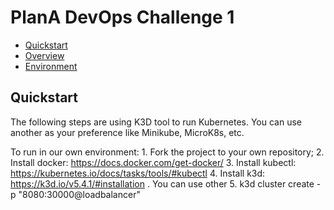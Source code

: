 # PlanA DevOps Challenge 1


* [Quickstart](#quickstart)
* [Overview](#overview)
* [Environment](#environment)

## Quickstart 

The following steps are using K3D tool to run Kubernetes. You can use another as your preference like Minikube, MicroK8s, etc.

To run in our own environment:
    1. Fork the project to your own repository;
    2. Install docker: https://docs.docker.com/get-docker/
    3. Install kubectl: https://kubernetes.io/docs/tasks/tools/#kubectl
    4. Install k3d: https://k3d.io/v5.4.1/#installation . You can use other 
    5. k3d cluster create -p "8080:30000@loadbalancer"